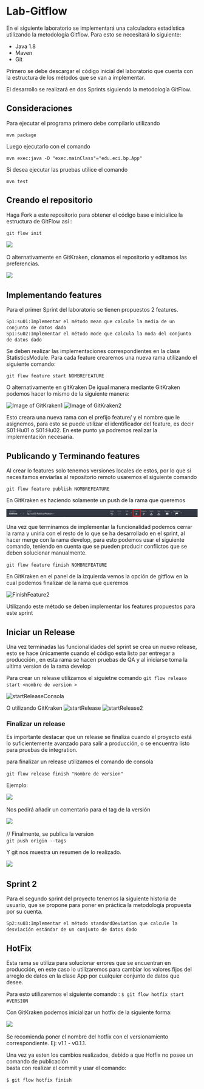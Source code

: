 # Lab-Gitflow

En el siguiente laboratorio se implementará 
una calculadora estadística utilizando 
la metodología Gitflow. Para esto se necesitará lo siguiente:
    
 * Java 1.8
 * Maven
 * Git
 
 Primero se debe descargar el código inicial del laboratorio
 que cuenta con la estructura de los métodos que se van a implementar.
 
 El desarrollo se realizará en dos Sprints siguiendo la metodología  GitFlow.
 
 ## Consideraciones
 Para ejecutar el programa primero debe compilarlo utilizando 
 ```
mvn package
```
Luego ejecutarlo con el comando
```
mvn exec:java -D "exec.mainClass"="edu.eci.bp.App"
```
Si desea ejecutar las pruebas utilice el comando
```
mvn test
```
 ## Creando el repositorio
 Haga Fork a este repositorio para obtener el código base 
 e inicialice la estructura de GitFlow así :
 
```
git flow init 
```
![](https://i.ibb.co/G20hht9/Gitflow-1.png)

O alternativamente en GitKraken, clonamos el repositorio y editamos las preferencias.

![](https://i.ibb.co/BzZ0mYC/Gitflow-2.png)


## Implementando features
Para el primer Sprint del laboratorio se tienen propuestos 2
features.
```
Sp1:su01:Implementar el método mean que calcule la media de un conjunto de datos dado
Sp1:su02:Implementar el método mode que calcula la moda del conjunto de datos dado
```
Se deben realizar las implementaciones correspondientes en la clase StatisticsModule.
Para cada feature crearemos una nueva rama utilizando el siguiente comando:
```
git flow feature start NOMBREFEATURE
``` 
O alternativamente en gitKraken 
De igual manera mediante GitKraken podemos hacer lo mismo de la siguiente manera:

![Image of GitKraken1](https://cdn.discordapp.com/attachments/718609326071218189/718950450040274964/Screen_Shot_2020-06-06_at_5.04.31_PM.png)
![Image of GitKraken2](https://cdn.discordapp.com/attachments/718609326071218189/718950453324414976/Screen_Shot_2020-06-06_at_5.05.48_PM.png)

Esto creara una nueva rama con el prefijo feature/ y el nombre que le asignemos, para esto se puede utilizar el 
identificador del feature, es decir S01:Hu01 o S01:Hu02. En este punto ya podremos realizar la implementación necesaria.

## Publicando y Terminando features

Al crear lo features solo tenemos versiones locales de estos, por lo que si necesitamos
enviarlas al repositorio remoto usaremos el siguiente comando
```
git flow feature publish NOMBREFEATURE
```
En GitKraken es haciendo solamente un push de la rama que queremos

![PublishFeature2](img/PublicarFeatureGitKraken.PNG)

Una vez que terminamos de implementar la funcionalidad podemos cerrar la rama y unirla con el resto de lo que se ha 
desarrollado en el sprint, al hacer merge con la rama develop, para esto podemos usar el siguiente comando, teniendo 
en cuenta que se pueden producir conflictos que se deben solucionar manualmente.

``` git flow feature finish NOMBREFEATURE ```

En GitKraken en el panel de la izquierda vemos la opción de gitflow en la cual podemos finalizar de la rama que queremos

![FinishFeature2](img/FinalizarFeatureGitKraken.PNG)


Utilizando este método se deben implementar los features propuestos para este sprint

## Iniciar un Release

Una vez terminadas las funcionalidades del sprint se crea un nuevo release, esto se hace únicamente cuando el código
esta listo par entregar a producción , en esta rama se hacen pruebas de QA y al iniciarse toma la ultima version de la rama develop

Para crear un release utilizamos el siguietne comando
 ``` git flow release start <nombre de version > ```
 
![startReleaseConsola](https://cdn.discordapp.com/attachments/718609326071218189/718965575019135106/unknown.png)

O utilizando GitKraken
![startRelease](img/releasekraken.png)
![startRelease2](img/releasekraken2.png)

### Finalizar un release

Es importante destacar que un release se finaliza cuando 
el proyecto está lo suficientemente avanzado para salir a producción,
o se encuentra listo para pruebas de integration.

para finalizar un release utilizamos el comando de consola

 ``` git flow release finish "Nombre de version" ```
 
Ejemplo:  

![](https://i.ibb.co/x8Q3QFC/finish-Release.png)

Nos pedirá añadir  un comentario para el tag de la versión  

![](https://i.ibb.co/FH7NJBF/tag-Release.png)  


 // Finalmente, se publica la version  
 ``` git push origin --tags ```

Y git nos muestra un resumen de lo realizado.  

![](https://i.ibb.co/hghc3DJ/resumen.png)  

## Sprint 2
Para el segundo sprint del proyecto tenemos la siguiente historia de usuario, que se propone para poner en práctica
la metodología propuesta por su cuenta.
```
Sp2:su03:Implementar el método standardDeviation que calcule la desviación estándar de un conjunto de datos dado
``` 

## HotFix 
Esta rama se utiliza para solucionar errores que se encuentran en producción, en este caso lo utilizaremos para 
cambiar los valores fijos del arreglo de datos en la clase App por cualquier conjunto de datos que desee.

Para esto utilizaremos el siguiente comando :
``` $ git flow hotfix start #VERSION ```

Con GitKraken podemos inicializar un hotfix de la siguiente forma:  

![](https://cdn.discordapp.com/attachments/718609326071218189/718951834844266506/unknown.png)  

Se recomienda poner el nombre del hotfix con el versionamiento correspondiente. Ej: v1.1 - v0.1.1.  

Una vez ya esten los cambios realizados, debido a que Hotfix no posee un comando de publicación  
basta con realizar el commit y usar el comando:  

``` $ git flow hotfix finish ```  

